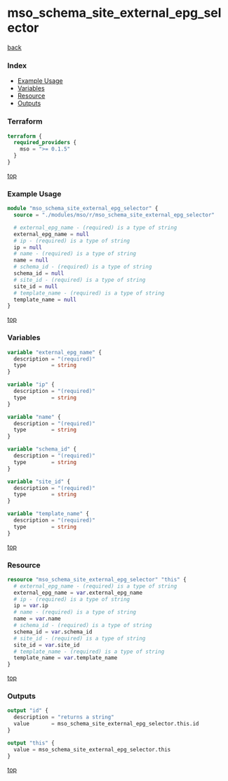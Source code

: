 # mso_schema_site_external_epg_selector

[back](../mso.md)

### Index

- [Example Usage](#example-usage)
- [Variables](#variables)
- [Resource](#resource)
- [Outputs](#outputs)

### Terraform

```terraform
terraform {
  required_providers {
    mso = ">= 0.1.5"
  }
}
```

[top](#index)

### Example Usage

```terraform
module "mso_schema_site_external_epg_selector" {
  source = "./modules/mso/r/mso_schema_site_external_epg_selector"

  # external_epg_name - (required) is a type of string
  external_epg_name = null
  # ip - (required) is a type of string
  ip = null
  # name - (required) is a type of string
  name = null
  # schema_id - (required) is a type of string
  schema_id = null
  # site_id - (required) is a type of string
  site_id = null
  # template_name - (required) is a type of string
  template_name = null
}
```

[top](#index)

### Variables

```terraform
variable "external_epg_name" {
  description = "(required)"
  type        = string
}

variable "ip" {
  description = "(required)"
  type        = string
}

variable "name" {
  description = "(required)"
  type        = string
}

variable "schema_id" {
  description = "(required)"
  type        = string
}

variable "site_id" {
  description = "(required)"
  type        = string
}

variable "template_name" {
  description = "(required)"
  type        = string
}
```

[top](#index)

### Resource

```terraform
resource "mso_schema_site_external_epg_selector" "this" {
  # external_epg_name - (required) is a type of string
  external_epg_name = var.external_epg_name
  # ip - (required) is a type of string
  ip = var.ip
  # name - (required) is a type of string
  name = var.name
  # schema_id - (required) is a type of string
  schema_id = var.schema_id
  # site_id - (required) is a type of string
  site_id = var.site_id
  # template_name - (required) is a type of string
  template_name = var.template_name
}
```

[top](#index)

### Outputs

```terraform
output "id" {
  description = "returns a string"
  value       = mso_schema_site_external_epg_selector.this.id
}

output "this" {
  value = mso_schema_site_external_epg_selector.this
}
```

[top](#index)